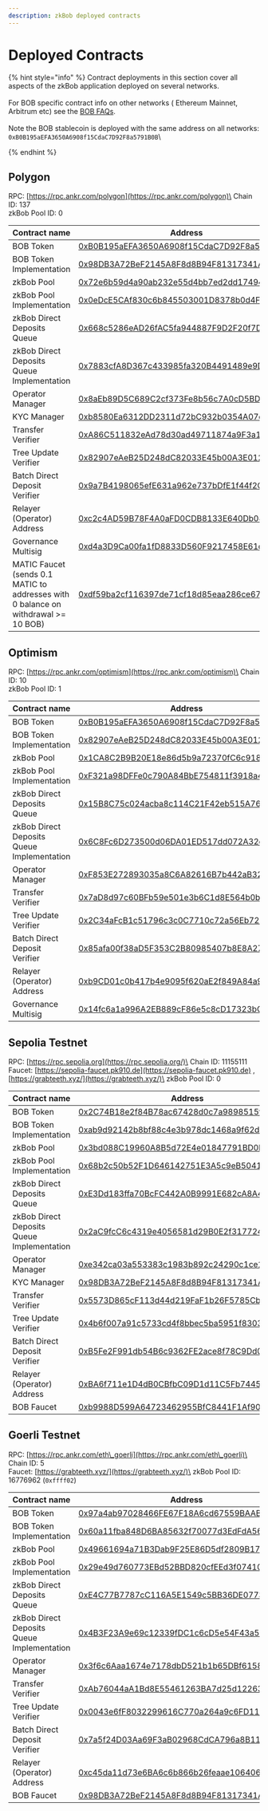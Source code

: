 ```yaml
---
description: zkBob deployed contracts
---
```


# Deployed Contracts

{% hint style="info" %}
Contract deployments in this section cover all aspects of the zkBob application deployed on several networks.\
\
For BOB specific contract info on other networks ( Ethereum Mainnet, Arbitrum etc) see the [BOB FAQs](../bob-stablecoin/bob-stablecoin-faq.md#what-are-the-bob-contract-details). \
\
Note the BOB stablecoin is deployed with the same address on all networks: `0xB0B195aEFA3650A6908f15CdaC7D92F8a5791B0B`\

{% endhint %}

## Polygon

RPC: [https://rpc.ankr.com/polygon](https://rpc.ankr.com/polygon)\
Chain ID: 137\
zkBob Pool ID: 0

| Contract name                                                                      | Address                                                                                                                  |
| ---------------------------------------------------------------------------------- | ------------------------------------------------------------------------------------------------------------------------ |
| BOB Token                                                                          | [0xB0B195aEFA3650A6908f15CdaC7D92F8a5791B0B](https://polygonscan.com/address/0xB0B195aEFA3650A6908f15CdaC7D92F8a5791B0B) |
| BOB Token Implementation                                                           | [0x98DB3A72BeF2145A8F8d8B94F81317341Af2b08C](https://polygonscan.com/address/0x98DB3A72BeF2145A8F8d8B94F81317341Af2b08C) |
| zkBob Pool                                                                         | [0x72e6b59d4a90ab232e55d4bb7ed2dd17494d62fb](https://polygonscan.com/address/0x72e6b59d4a90ab232e55d4bb7ed2dd17494d62fb) |
| zkBob Pool Implementation                                                          | [0x0eDcE5CAf830c6b845503001D8378b0d4F3b89bB](https://polygonscan.com/address/0x0edce5caf830c6b845503001d8378b0d4f3b89bb) |
| zkBob Direct Deposits Queue                                                        | [0x668c5286eAD26fAC5fa944887F9D2F20f7DDF289](https://polygonscan.com/address/0x668c5286ead26fac5fa944887f9d2f20f7ddf289) |
| zkBob Direct Deposits Queue Implementation                                         | [0x7883cfA8D367c433985fa320B4491489e9D3F6cD](https://polygonscan.com/address/0x7883cfa8d367c433985fa320b4491489e9d3f6cd) |
| Operator Manager                                                                   | [0x8aEb89D5C689C2cf373Fe8b56c7A0cD5BDc74CE6](https://polygonscan.com/address/0x8aEb89D5C689C2cf373Fe8b56c7A0cD5BDc74CE6) |
| KYC Manager                                                                        | [0xb8580Ea6312DD2311d72bC932b0354A07d974138](https://polygonscan.com/address/0xb8580ea6312dd2311d72bc932b0354a07d974138) |
| Transfer Verifier                                                                  | [0xA86C511832eAd78d30ad49711874a9F3a1dfb840](https://polygonscan.com/address/0xa86c511832ead78d30ad49711874a9f3a1dfb840) |
| Tree Update Verifier                                                               | [0x82907eAeB25D248dC82033E45b00A3E012Ba2d0D](https://polygonscan.com/address/0x82907eAeB25D248dC82033E45b00A3E012Ba2d0D) |
| Batch Direct Deposit Verifier                                                      | [0x9a7B4198065efE631a962e737bDfE1f44f2CB3EE](https://polygonscan.com/address/0x9a7b4198065efe631a962e737bdfe1f44f2cb3ee) |
| Relayer (Operator) Address                                                         | [0xc2c4AD59B78F4A0aFD0CDB8133E640Db08Fa5b90](https://polygonscan.com/address/0xc2c4AD59B78F4A0aFD0CDB8133E640Db08Fa5b90) |
| Governance Multisig                                                                | [0xd4a3D9Ca00fa1fD8833D560F9217458E61c446d8](https://polygonscan.com/address/0xd4a3D9Ca00fa1fD8833D560F9217458E61c446d8) |
| MATIC Faucet (sends 0.1 MATIC to addresses with 0 balance on withdrawal >= 10 BOB) | [0xdf59ba2cf116397de71cf18d85eaa286ce6759ba](https://polygonscan.com/address/0xdf59ba2cf116397de71cf18d85eaa286ce6759ba) |

## Optimism

RPC: [https://rpc.ankr.com/optimism](https://rpc.ankr.com/optimism)\
Chain ID: 10\
zkBob Pool ID: 1

| Contract name                              | Address                                                                                                                          |
| ------------------------------------------ | -------------------------------------------------------------------------------------------------------------------------------- |
| BOB Token                                  | [0xB0B195aEFA3650A6908f15CdaC7D92F8a5791B0B](https://optimistic.etherscan.io/address/0xb0b195aefa3650a6908f15cdac7d92f8a5791b0b) |
| BOB Token Implementation                   | [0x82907eAeB25D248dC82033E45b00A3E012Ba2d0D](https://optimistic.etherscan.io/address/0x82907eaeb25d248dc82033e45b00a3e012ba2d0d) |
| zkBob Pool                                 | [0x1CA8C2B9B20E18e86d5b9a72370fC6c91814c97C](https://optimistic.etherscan.io/address/0x1ca8c2b9b20e18e86d5b9a72370fc6c91814c97c) |
| zkBob Pool Implementation                  | [0xF321a98DFFe0c790A84BbE754811f3918a431ab9](https://optimistic.etherscan.io/address/0xf321a98dffe0c790a84bbe754811f3918a431ab9) |
| zkBob Direct Deposits Queue                | [0x15B8C75c024acba8c114C21F42eb515A762c0014](https://optimistic.etherscan.io/address/0x15b8c75c024acba8c114c21f42eb515a762c0014) |
| zkBob Direct Deposits Queue Implementation | [0x6C8Fc6D273500d06DA01ED517dd072A32df59088](https://optimistic.etherscan.io/address/0x6c8fc6d273500d06da01ed517dd072a32df59088) |
| Operator Manager                           | [0xF853E272893035a8C6A82616B7b442aB329D92D9](https://optimistic.etherscan.io/address/0xf853e272893035a8c6a82616b7b442ab329d92d9) |
| Transfer Verifier                          | [0x7aD8d97c60BFb59e501e3b6C1d8E564b0bB8195d](https://optimistic.etherscan.io/address/0x7ad8d97c60bfb59e501e3b6c1d8e564b0bb8195d) |
| Tree Update Verifier                       | [0x2C34aFcB1c51796c3c0C7710c72a56Eb72E1E81D](https://optimistic.etherscan.io/address/0x2c34afcb1c51796c3c0c7710c72a56eb72e1e81d) |
| Batch Direct Deposit Verifier              | [0x85afa00f38aD5F353C2B80985407b8E8A27eA38f](https://optimistic.etherscan.io/address/0x85afa00f38ad5f353c2b80985407b8e8a27ea38f) |
| Relayer (Operator) Address                 | [0xb9CD01c0b417b4e9095f620aE2f849A84a9B1690](https://optimistic.etherscan.io/address/0xb9cd01c0b417b4e9095f620ae2f849a84a9b1690) |
| Governance Multisig                        | [0x14fc6a1a996A2EB889cF86e5c8cD17323bC85290](https://optimistic.etherscan.io/address/0x14fc6a1a996a2eb889cf86e5c8cd17323bc85290) |

## Sepolia Testnet

RPC: [https://rpc.sepolia.org](https://rpc.sepolia.org/)\
Chain ID: 11155111\
Faucet: [https://sepolia-faucet.pk910.de](https://sepolia-faucet.pk910.de) , [https://grabteeth.xyz/](https://grabteeth.xyz/)\
zkBob Pool ID: 0

| Contract name                              | Address                                                                                                                                        |
| ------------------------------------------ | ---------------------------------------------------------------------------------------------------------------------------------------------- |
| BOB Token                                  | [0x2C74B18e2f84B78ac67428d0c7a9898515f0c46f](https://sepolia.etherscan.io/token/0x2c74b18e2f84b78ac67428d0c7a9898515f0c46f)                    |
| BOB Token Implementation                   | [0xab9d92142b8bf88c4e3b978dc1468a9f62d43de2](https://sepolia.etherscan.io/address/0xab9d92142b8bf88c4e3b978dc1468a9f62d43de2#code)             |
| zkBob Pool                                 | [0x3bd088C19960A8B5d72E4e01847791BD0DD1C9E6](https://sepolia.etherscan.io/address/0x3bd088c19960a8b5d72e4e01847791bd0dd1c9e6)                  |
| zkBob Pool Implementation                  | [0x68b2c50b52F1D646142751E3A5c9eB5041ff2094](https://sepolia.etherscan.io/address/0x68b2c50b52F1D646142751E3A5c9eB5041ff2094)                  |
| zkBob Direct Deposits Queue                | [0xE3Dd183ffa70BcFC442A0B9991E682cA8A442Ade](https://sepolia.etherscan.io/address/0xE3Dd183ffa70BcFC442A0B9991E682cA8A442Ade)                  |
| zkBob Direct Deposits Queue Implementation | [0x2aC9fcC6c4319e4056581d29B0E2f3177246b5F4](https://sepolia.etherscan.io/address/0x2aC9fcC6c4319e4056581d29B0E2f3177246b5F4)                  |
| Operator Manager                           | [0xe342ca03a553383c1983b892c24290c1ce1b614f](https://sepolia.etherscan.io/address/0xe342ca03a553383c1983b892c24290c1ce1b614f)                  |
| KYC Manager                                | [0x98DB3A72BeF2145A8F8d8B94F81317341Af2b08C](https://sepolia.etherscan.io/address/0x98DB3A72BeF2145A8F8d8B94F81317341Af2b08C)                  |
| Transfer Verifier                          | [0x5573D865cF113d44d219FaF1b26F5785Cb2eA3EE](https://sepolia.etherscan.io/address/0x5573D865cF113d44d219FaF1b26F5785Cb2eA3EE)                  |
| Tree Update Verifier                       | [0x4b6f007a91c5733cd4f8bbec5ba5951f8303cdab](https://sepolia.etherscan.io/address/0x4b6f007a91c5733cd4f8bbec5ba5951f8303cdab)                  |
| Batch Direct Deposit Verifier              | [0xB5Fe2F991db54B6c9362FE2ace8f78C9Dd05277e](https://sepolia.etherscan.io/address/0xB5Fe2F991db54B6c9362FE2ace8f78C9Dd05277e)                  |
| Relayer (Operator) Address                 | [0xBA6f711e1D4dB0CBfbC09D1d11C5Fb7445160673](https://sepolia.etherscan.io/address/0xba6f711e1d4db0cbfbc09d1d11c5fb7445160673)                  |
| BOB Faucet                                 | [0xb9988D599A64723462955BfC8441F1Af90335796](https://sepolia.etherscan.io/address/0xb9988D599A64723462955BfC8441F1Af90335796#writeContract#F1) |

## Goerli Testnet

RPC: [https://rpc.ankr.com/eth\_goerli](https://rpc.ankr.com/eth\_goerli)\
Chain ID: 5\
Faucet: [https://grabteeth.xyz/](https://grabteeth.xyz/)\
zkBob Pool ID: 16776962 (`0xffff02`)

| Contract name                              | Address                                                                                                                                       |
| ------------------------------------------ | --------------------------------------------------------------------------------------------------------------------------------------------- |
| BOB Token                                  | [0x97a4ab97028466FE67F18A6cd67559BAABE391b8](https://goerli.etherscan.io/address/0x97a4ab97028466FE67F18A6cd67559BAABE391b8)                  |
| BOB Token Implementation                   | [0x60a11fba848D6BA85632f70077d3EdFdA5678087](https://goerli.etherscan.io/address/0x60a11fba848D6BA85632f70077d3EdFdA5678087)                  |
| zkBob Pool                                 | [0x49661694a71B3Dab9F25E86D5df2809B170c56E6](https://goerli.etherscan.io/address/0x49661694a71B3Dab9F25E86D5df2809B170c56E6)                  |
| zkBob Pool Implementation                  | [0x29e49d760773EBd52BBD820cfEEd3f07410f2De1](https://goerli.etherscan.io/address/0x29e49d760773EBd52BBD820cfEEd3f07410f2De1)                  |
| zkBob Direct Deposits Queue                | [0xE4C77B7787cC116A5E1549c5BB36DE07732100Bb](https://goerli.etherscan.io/address/0xE4C77B7787cC116A5E1549c5BB36DE07732100Bb)                  |
| zkBob Direct Deposits Queue Implementation | [0x4B3F23A9e69c12339fDC1c6cD5e54F43a5CFcDb0](https://goerli.etherscan.io/address/0x4B3F23A9e69c12339fDC1c6cD5e54F43a5CFcDb0)                  |
| Operator Manager                           | [0x3f6c6Aaa1674e7178dbD521b1b65DBf61580F00d](https://goerli.etherscan.io/address/0x3f6c6Aaa1674e7178dbD521b1b65DBf61580F00d)                  |
| Transfer Verifier                          | [0xAb76044aA1Bd8E55461263BA7d25d122638DAD6d](https://goerli.etherscan.io/address/0xAb76044aA1Bd8E55461263BA7d25d122638DAD6d)                  |
| Tree Update Verifier                       | [0x0043e6fF8032299616C770a264a9c6FD1157EF48](https://goerli.etherscan.io/address/0x0043e6fF8032299616C770a264a9c6FD1157EF48)                  |
| Batch Direct Deposit Verifier              | [0x7a5f24D03Aa69F3aB02968CdCA796a8B11E2527d](https://goerli.etherscan.io/address/0x7a5f24D03Aa69F3aB02968CdCA796a8B11E2527d)                  |
| Relayer (Operator) Address                 | [0xc45da11d73e6BA6c6b866b26feaae106406D95b5](https://goerli.etherscan.io/address/0xc45da11d73e6ba6c6b866b26feaae106406d95b5)                  |
| BOB Faucet                                 | [0x98DB3A72BeF2145A8F8d8B94F81317341Af2b08C](https://goerli.etherscan.io/address/0x98db3a72bef2145a8f8d8b94f81317341af2b08c#writeContract#F1) |

